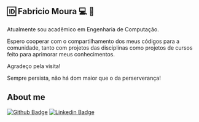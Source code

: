  ## :id: Fabricio Moura :computer: :musical_note: 

 
Atualmente sou acadêmico em Engenharia de Computação.

Espero cooperar com o compartilhamento dos meus códigos para a comunidade, tanto com projetos das disciplinas como projetos de cursos feito para aprimorar meus conhecimentos.

Agradeço pela visita!

Sempre persista, não há dom maior que o da perserverança!
 
 
## About me 
[![Github Badge](https://img.shields.io/badge/-Github-000?style=flat-square&logo=Github&logoColor=white&link=link_do_seu_perfil_no_github)](https://github.com/Fabriciox7)
[![Linkedin Badge](https://img.shields.io/badge/-LinkedIn-blue?style=flat-square&logo=Linkedin&logoColor=white&link=link_do_seu_perfil_no_linkedin)](https://www.linkedin.com/in/fabricioxm)

 


